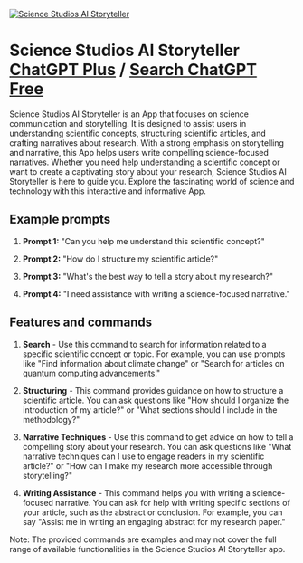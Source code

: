 
[![Science Studios AI Storyteller](https://files.oaiusercontent.com/file-qoRtRfhKqQrU45E9WIEGpCra?se=2123-10-17T10%3A27%3A24Z&sp=r&sv=2021-08-06&sr=b&rscc=max-age%3D31536000%2C%20immutable&rscd=attachment%3B%20filename%3D646edc13-b0b6-4dd7-9508-56025123a3c0.png&sig=Q386QjTaX/rzOQXef17s15iYhUWKVzL1RZ/ECutdPyM%3D)](https://chat.openai.com/g/g-zJZI6mvxr-science-studios-ai-storyteller)

# Science Studios AI Storyteller [ChatGPT Plus](https://chat.openai.com/g/g-zJZI6mvxr-science-studios-ai-storyteller) / [Search ChatGPT Free](https://gptcall.net/index.html#/?search=Science%20Studios%20AI%20Storyteller)

Science Studios AI Storyteller is an App that focuses on science communication and storytelling. It is designed to assist users in understanding scientific concepts, structuring scientific articles, and crafting narratives about research. With a strong emphasis on storytelling and narrative, this App helps users write compelling science-focused narratives. Whether you need help understanding a scientific concept or want to create a captivating story about your research, Science Studios AI Storyteller is here to guide you. Explore the fascinating world of science and technology with this interactive and informative App.

## Example prompts

1. **Prompt 1:** "Can you help me understand this scientific concept?"

2. **Prompt 2:** "How do I structure my scientific article?"

3. **Prompt 3:** "What's the best way to tell a story about my research?"

4. **Prompt 4:** "I need assistance with writing a science-focused narrative."

## Features and commands

1. **Search** - Use this command to search for information related to a specific scientific concept or topic. For example, you can use prompts like "Find information about climate change" or "Search for articles on quantum computing advancements."

2. **Structuring** - This command provides guidance on how to structure a scientific article. You can ask questions like "How should I organize the introduction of my article?" or "What sections should I include in the methodology?"

3. **Narrative Techniques** - Use this command to get advice on how to tell a compelling story about your research. You can ask questions like "What narrative techniques can I use to engage readers in my scientific article?" or "How can I make my research more accessible through storytelling?"

4. **Writing Assistance** - This command helps you with writing a science-focused narrative. You can ask for help with writing specific sections of your article, such as the abstract or conclusion. For example, you can say "Assist me in writing an engaging abstract for my research paper."

Note: The provided commands are examples and may not cover the full range of available functionalities in the Science Studios AI Storyteller app.


